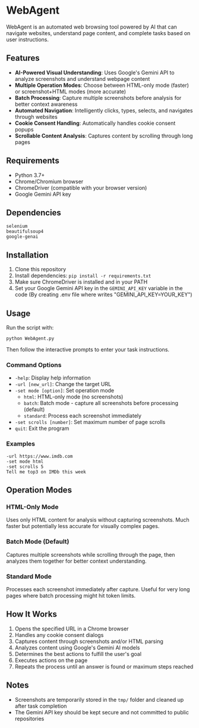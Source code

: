 # WebAgent

WebAgent is an automated web browsing tool powered by AI that can navigate websites, understand page content, and complete tasks based on user instructions.

## Features

- **AI-Powered Visual Understanding**: Uses Google's Gemini API to analyze screenshots and understand webpage content
- **Multiple Operation Modes**: Choose between HTML-only mode (faster) or screenshot+HTML modes (more accurate)
- **Batch Processing**: Capture multiple screenshots before analysis for better context awareness
- **Automated Navigation**: Intelligently clicks, types, selects, and navigates through websites
- **Cookie Consent Handling**: Automatically handles cookie consent popups
- **Scrollable Content Analysis**: Captures content by scrolling through long pages

## Requirements

- Python 3.7+
- Chrome/Chromium browser
- ChromeDriver (compatible with your browser version)
- Google Gemini API key

## Dependencies

```
selenium
beautifulsoup4
google-genai
```

## Installation

1. Clone this repository
2. Install dependencies: `pip install -r requirements.txt`
3. Make sure ChromeDriver is installed and in your PATH
4. Set your Google Gemini API key in the `GEMINI_API_KEY` variable in the code (By creating .env file where writes "GEMINI_API_KEY=YOUR_KEY")

## Usage

Run the script with:

```
python WebAgent.py
```

Then follow the interactive prompts to enter your task instructions.

### Command Options

- `-help`: Display help information
- `-url [new_url]`: Change the target URL
- `-set mode [option]`: Set operation mode
  - `html`: HTML-only mode (no screenshots)
  - `batch`: Batch mode - capture all screenshots before processing (default)
  - `standard`: Process each screenshot immediately
- `-set scrolls [number]`: Set maximum number of page scrolls
- `quit`: Exit the program

### Examples

```
-url https://www.imdb.com
-set mode html
-set scrolls 5
Tell me top3 on IMDb this week
```

## Operation Modes

### HTML-Only Mode

Uses only HTML content for analysis without capturing screenshots. Much faster but potentially less accurate for visually complex pages.

### Batch Mode (Default)

Captures multiple screenshots while scrolling through the page, then analyzes them together for better context understanding.

### Standard Mode

Processes each screenshot immediately after capture. Useful for very long pages where batch processing might hit token limits.

## How It Works

1. Opens the specified URL in a Chrome browser
2. Handles any cookie consent dialogs
3. Captures content through screenshots and/or HTML parsing
4. Analyzes content using Google's Gemini AI models
5. Determines the best actions to fulfill the user's goal
6. Executes actions on the page
7. Repeats the process until an answer is found or maximum steps reached

## Notes

- Screenshots are temporarily stored in the `tmp/` folder and cleaned up after task completion
- The Gemini API key should be kept secure and not committed to public repositories
